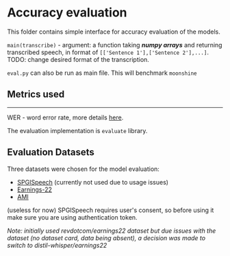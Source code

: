 # Accuracy evaluation

This folder contains simple interface for accuracy evaluation of the models.

<code>main(transcribe)</code> - argument: a function taking
***numpy arrays*** and returning transcribed speech, in format of
<code>[['Sentence 1'],['Sentence 2'],...]</code>. TODO: change
desired format of the transcription. 

<code>eval.py</code> can also be run as main file. This will benchmark
<code>moonshine</code>


## Metrics used

----

WER - word error rate, more details 
[here](https://huggingface.co/spaces/evaluate-metric/wer).

The evaluation implementation is <code>evaluate</code> library. 

## Evaluation Datasets
Three datasets were chosen for the model evaluation:
* [SPGISpeech](https://huggingface.co/datasets/kensho/spgispeech) (currently not used due to usage issues)
* [Earnings-22](https://huggingface.co/datasets/distil-whisper/earnings22)
* [AMI](https://huggingface.co/datasets/edinburghcstr/ami)

(useless for now) SPGISpeech requires user's consent, so before using it make sure
you are using authentication token.

*Note: initially used revdotcom/earnings22 dataset but due issues with the dataset (no dataset card,
data being absent), a decision was made to switch to distil-whisper/earnings22*

